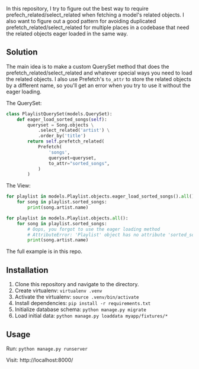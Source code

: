 In this repository, I try to figure out the best way to require prefech_related/select_related when fetching a model's related objects. I also want to figure out a good pattern for avoiding duplicated prefetch_related/select_related for multiple places in a codebase that need the related objects eager loaded in the same way.

## Solution

The main idea is to make a custom QuerySet method that does the prefetch_related/select_related and whatever special ways you need to load the related objects. I also use Prefetch's `to_attr` to store the related objects by a different name, so you'll get an error when you try to use it without the eager loading.

The QuerySet:
```python
class PlaylistQuerySet(models.QuerySet):
    def eager_load_sorted_songs(self):
        queryset = Song.objects \
            .select_related('artist') \
            .order_by('title')
        return self.prefetch_related(
            Prefetch(
                'songs',
                queryset=queryset,
                to_attr="sorted_songs",
            )
        )
```

The View:
```python
for playlist in models.Playlist.objects.eager_load_sorted_songs().all():
    for song in playlist.sorted_songs:
        print(song.artist.name)

for playlist in models.Playlist.objects.all():
    for song in playlist.sorted_songs:
        # Oops, you forgot to use the eager loading method
        # AttributeError: 'Playlist' object has no attribute 'sorted_songs'
        print(song.artist.name)
```

The full example is in this repo.

## Installation

1. Clone this repository and navigate to the directory.
1. Create virtualenv: `virtualenv .venv`
1. Activate the virtualenv: `source .venv/bin/activate`
1. Install dependencies: `pip install -r requirements.txt`
1. Initialize database schema: `python manage.py migrate`
1. Load initial data: `python manage.py loaddata myapp/fixtures/*`

## Usage

Run: `python manage.py runserver`

Visit: http://localhost:8000/

